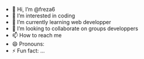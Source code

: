- 👋 Hi, I’m @freza6
- 👀 I’m interested in coding 
- 🌱 I’m currently learning web developper
- 💞️ I’m looking to collaborate on groups developpers
- 📫 How to reach me 
- 😄 Pronouns: 
- ⚡ Fun fact: ...

<!---
freza6/freza6 is a ✨ special ✨ repository because its `README.md` (this file) appears on your GitHub profile.
You can click the Preview link to take a look at your changes.
--->

